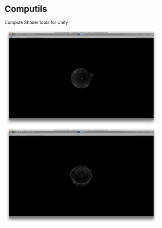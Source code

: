 # Computils
Compute Shader tools for Unity

![screenshot](screenshot1.png)
![screenshot](screenshot2.png)
